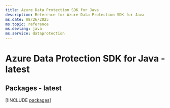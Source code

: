 ```yaml
---
title: Azure Data Protection SDK for Java
description: Reference for Azure Data Protection SDK for Java
ms.date: 08/26/2025
ms.topic: reference
ms.devlang: java
ms.service: dataprotection
---
```

# Azure Data Protection SDK for Java - latest
## Packages - latest
[!INCLUDE [packages](data-protection-index.md)]